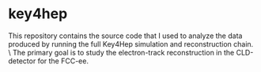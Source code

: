 # key4hep
This repository contains the source code that I used to analyze the data produced by running the full Key4Hep simulation and reconstruction chain. \\
The primary goal is to study the electron-track reconstruction in the CLD-detector for the FCC-ee.
